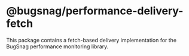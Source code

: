 # @bugsnag/performance-delivery-fetch

This package contains a fetch-based delivery implementation for the BugSnag performance monitoring library.
